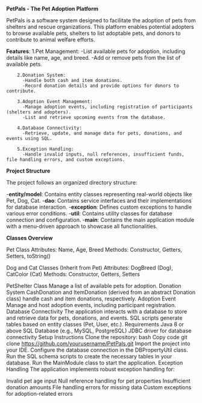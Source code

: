 **PetPals - The Pet Adoption Platform**


PetPals is a software system designed to facilitate the adoption of pets from shelters and rescue organizations. This platform enables potential adopters to browse available pets, shelters to list adoptable pets, and donors to contribute to animal welfare efforts.

**Features**:
        1.Pet Management:
          -List available pets for adoption, including details like name, age, and breed.
          -Add or remove pets from the list of available pets.
          
        2.Donation System:
          -Handle both cash and item donations.
          -Record donation details and provide options for donors to contribute.
          
        3.Adoption Event Management:
          -Manage adoption events, including registration of participants (shelters and adopters).
          -List and retrieve upcoming events from the database.
          
        4.Database Connectivity:
          -Retrieve, update, and manage data for pets, donations, and events using SQL.
          
        5.Exception Handling:
          -Handle invalid inputs, null references, insufficient funds, file handling errors, and custom exceptions.


**Project Structure**

The project follows an organized directory structure:

  -**entity/model**: Contains entity classes representing real-world objects like Pet, Dog, Cat.
  -**dao**: Contains service interfaces and their implementations for database interaction.
  -**exception**: Defines custom exceptions to handle various error conditions.
  -**util**: Contains utility classes for database connection and configuration.
  -**main**: Contains the main application module with a menu-driven approach to showcase all functionalities.
  
**Classes Overview**

Pet Class
Attributes: Name, Age, Breed
Methods: Constructor, Getters, Setters, toString()

Dog and Cat Classes (Inherit from Pet)
Attributes: DogBreed (Dog), CatColor (Cat)
Methods: Constructor, Getters, Setters

PetShelter Class
Manage a list of available pets for adoption.
Donation System
CashDonation and ItemDonation (derived from an abstract Donation class) handle cash and item donations, respectively.
Adoption Event
Manage and host adoption events, including participant registration.
Database Connectivity
The application interacts with a database to store and retrieve data for pets, donations, and events.
SQL scripts generate tables based on entity classes (Pet, User, etc.).
Requirements
Java 8 or above
SQL Database (e.g., MySQL, PostgreSQL)
JDBC driver for database connectivity
Setup Instructions
Clone the repository:
bash
Copy code
git clone https://github.com/yourusername/PetPals.git
Import the project into your IDE.
Configure the database connection in the DBPropertyUtil class.
Run the SQL schema scripts to create the necessary tables in your database.
Run the MainModule class to start the application.
Exception Handling
The application implements robust exception handling for:

Invalid pet age input
Null reference handling for pet properties
Insufficient donation amounts
File handling errors for missing data
Custom exceptions for adoption-related errors
